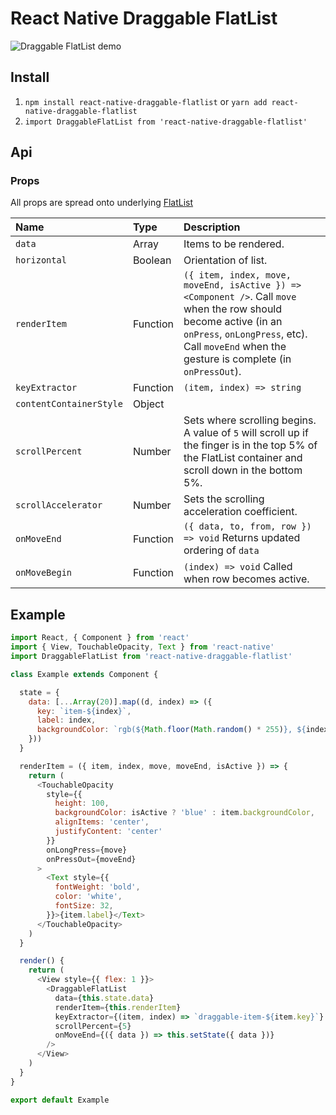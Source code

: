 # React Native Draggable FlatList

![Draggable FlatList demo](https://i.imgur.com/XmUcN4Z.gif)

## Install

1. `npm install react-native-draggable-flatlist` or `yarn add react-native-draggable-flatlist`
2. `import DraggableFlatList from 'react-native-draggable-flatlist'`  

## Api

### Props
All props are spread onto underlying [FlatList](https://facebook.github.io/react-native/docs/flatlist)

Name | Type | Description
:--- | :--- | :---
`data` | Array | Items to be rendered.
`horizontal` | Boolean | Orientation of list.
`renderItem` | Function | `({ item, index, move, moveEnd, isActive }) => <Component />`. Call `move` when the row should become active (in an `onPress`, `onLongPress`, etc). Call `moveEnd` when the gesture is complete (in `onPressOut`).
`keyExtractor` | Function | `(item, index) => string`
`contentContainerStyle` | Object |
`scrollPercent` | Number | Sets where scrolling begins. A value of `5` will scroll up if the finger is in the top 5% of the FlatList container and scroll down in the bottom 5%. 
`scrollAccelerator` | Number | Sets the scrolling acceleration coefficient.
`onMoveEnd` | Function | `({ data, to, from, row }) => void` Returns updated ordering of `data` 
`onMoveBegin` | Function | `(index) => void` Called when row becomes active.

## Example

```javascript
import React, { Component } from 'react'
import { View, TouchableOpacity, Text } from 'react-native'
import DraggableFlatList from 'react-native-draggable-flatlist'

class Example extends Component {

  state = {
    data: [...Array(20)].map((d, index) => ({
      key: `item-${index}`,
      label: index,
      backgroundColor: `rgb(${Math.floor(Math.random() * 255)}, ${index * 5}, ${132})`,
    }))
  }

  renderItem = ({ item, index, move, moveEnd, isActive }) => {
    return (
      <TouchableOpacity
        style={{ 
          height: 100, 
          backgroundColor: isActive ? 'blue' : item.backgroundColor,
          alignItems: 'center', 
          justifyContent: 'center' 
        }}
        onLongPress={move}
        onPressOut={moveEnd}
      >
        <Text style={{ 
          fontWeight: 'bold', 
          color: 'white',
          fontSize: 32,
        }}>{item.label}</Text>
      </TouchableOpacity>
    )
  }

  render() {
    return (
      <View style={{ flex: 1 }}>
        <DraggableFlatList
          data={this.state.data}
          renderItem={this.renderItem}
          keyExtractor={(item, index) => `draggable-item-${item.key}`}
          scrollPercent={5}
          onMoveEnd={({ data }) => this.setState({ data })}
        />
      </View>
    )
  }
}

export default Example
```

